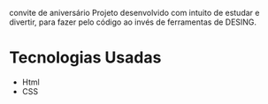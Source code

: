 convite de aniversário
Projeto desenvolvido com intuito de estudar e divertir, para fazer pelo código ao invés de ferramentas de DESING.

<h1>Tecnologias Usadas</h1>
<ul>
  <li>Html</li>
  <li>CSS</li>
</ul>
